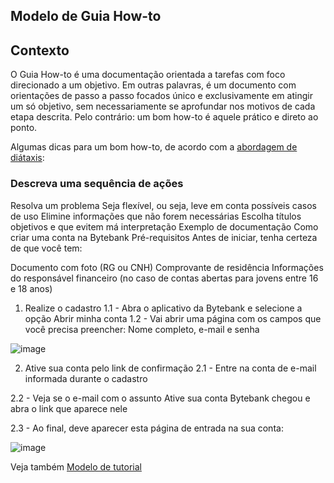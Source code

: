 ## Modelo de Guia How-to

## Contexto
O Guia How-to é uma documentação orientada a tarefas com foco direcionado a um objetivo. Em outras palavras, é um documento com orientações de passo a passo focados único e exclusivamente em atingir um só objetivo, sem necessariamente se aprofundar nos motivos de cada etapa descrita. Pelo contrário: um bom how-to é aquele prático e direto ao ponto.

Algumas dicas para um bom how-to, de acordo com a [abordagem de diátaxis](https://diataxis.fr/how-to-guides/):

### Descreva uma sequência de ações
Resolva um problema
Seja flexível, ou seja, leve em conta possíveis casos de uso
Elimine informações que não forem necessárias
Escolha títulos objetivos e que evitem má interpretação
Exemplo de documentação
Como criar uma conta na Bytebank
Pré-requisitos
Antes de iniciar, tenha certeza de que você tem:

Documento com foto (RG ou CNH)
Comprovante de residência
Informações do responsável financeiro (no caso de contas abertas para jovens entre 16 e 18 anos)
1. Realize o cadastro
1.1 - Abra o aplicativo da Bytebank e selecione a opção Abrir minha conta
1.2 - Vai abrir uma página com os campos que você precisa preencher: Nome completo, e-mail e senha

![image](https://www.idinheiro.com.br/wp-content/uploads/2020/07/Abrir-conta-corrente-banco-do-brasil-celular.webp)

2. Ative sua conta pelo link de confirmação
2.1 - Entre na conta de e-mail informada durante o cadastro

2.2 - Veja se o e-mail com o assunto Ative sua conta Bytebank chegou e abra o link que aparece nele

2.3 - Ao final, deve aparecer esta página de entrada na sua conta:

![image](https://s2-techtudo.glbimg.com/fRw_3kMVe4p6fD8_rxOlXXgi86o=/0x0:1600x900/1000x0/smart/filters:strip_icc()/i.s3.glbimg.com/v1/AUTH_08fbf48bc0524877943fe86e43087e7a/internal_photos/bs/2019/Z/e/ADT3VMQzyoLKZTZCOWwA/banco-do-brasil.jpg)

Veja também
[Modelo de tutorial](https://github.com/anapaulalange/projeto-alura/blob/main/tutorial.md)
